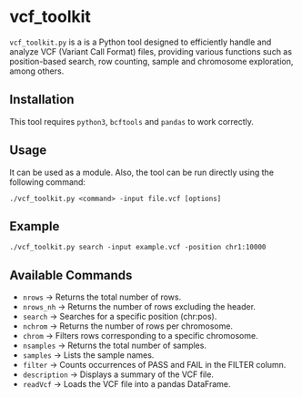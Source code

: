 # **vcf_toolkit**
`vcf_toolkit.py` is a is a Python tool designed to efficiently handle and analyze VCF (Variant Call Format) files, providing various functions such 
as position-based search, row counting, sample and chromosome exploration, among others.

## Installation
This tool requires `python3`, `bcftools` and `pandas` to work correctly.

## Usage
It can be used as a module. Also, the tool can be run directly using the following command:

`./vcf_toolkit.py <command> -input file.vcf [options]`

## Example
`./vcf_toolkit.py search -input example.vcf -position chr1:10000`

## Available Commands
- `nrows` → Returns the total number of rows.
- `nrows_nh` → Returns the number of rows excluding the header.
- `search` → Searches for a specific position (chr:pos).
- `nchrom` → Returns the number of rows per chromosome.
- `chrom` → Filters rows corresponding to a specific chromosome.
- `nsamples` → Returns the total number of samples.
- `samples` → Lists the sample names.
- `filter` → Counts occurrences of PASS and FAIL in the FILTER column.
- `description` → Displays a summary of the VCF file.
- `readVcf` → Loads the VCF file into a pandas DataFrame.

